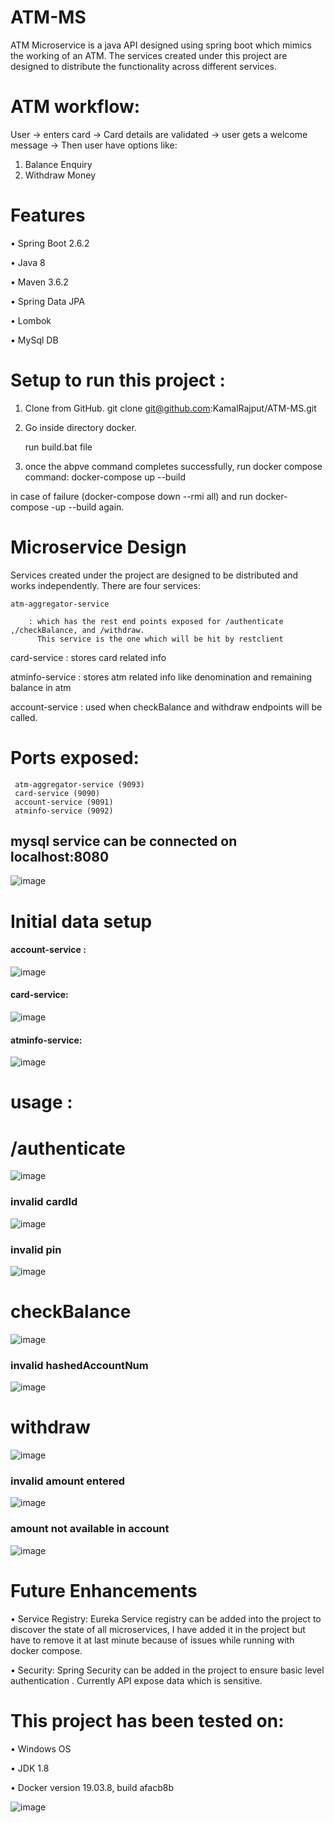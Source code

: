 

# ATM-MS
ATM Microservice is a java API designed using spring boot which mimics the working of an ATM.  The services created under this project are designed to distribute the functionality across different services.
#  ATM workflow:
User -> enters card -> Card details are validated -> user gets a welcome message ->
	Then user have options like:
1.	Balance Enquiry
2.	Withdraw Money

# Features
•	Spring Boot 2.6.2

•	Java 8

•	Maven 3.6.2

•	Spring Data JPA

•	Lombok

•	MySql DB

# Setup to run this project :
1.	Clone from GitHub.
    git clone git@github.com:KamalRajput/ATM-MS.git
2. Go inside directory docker.
            
    run build.bat file 

3. once the abpve command completes successfully, run docker compose command:
      docker-compose up --build

in case of failure (docker-compose down --rmi all) and run docker-compose -up --build again.

# Microservice Design
  Services created under the project are designed to be distributed and works independently.
  There are four services:
  
    atm-aggregator-service 
  
  		: which has the rest end points exposed for /authenticate ,/checkBalance, and /withdraw.
		  This service is the one which will be hit by restclient 
  
  card-service : stores card related info
  
  atminfo-service : stores atm related info like denomination and remaining balance in atm
  
  account-service : used when checkBalance and withdraw endpoints will be called.
     
# Ports exposed:
     atm-aggregator-service (9093)
     card-service (9090)
     account-service (9091)
     atminfo-service (9092)
     
## mysql service can be connected on localhost:8080
![image](https://user-images.githubusercontent.com/34761964/147593385-e7794a41-2644-4bab-8eac-0808a8cbef63.png)



      
# Initial data setup
 #### account-service : 
  ![image](https://user-images.githubusercontent.com/34761964/147591118-b44ae743-2414-4b73-bdc1-46ecb041bd76.png)

 #### card-service:
  ![image](https://user-images.githubusercontent.com/34761964/147591080-73620e9b-9c00-4b5c-8ef0-6e5108f5c09d.png)

  
 #### atminfo-service:
  
  ![image](https://user-images.githubusercontent.com/34761964/147591153-111da330-bf56-435b-997f-58a874649c36.png)


# usage :
# /authenticate
![image](https://user-images.githubusercontent.com/34761964/147591235-10f2567f-1458-464a-b1b2-7b2f88cca657.png)

### invalid cardId
![image](https://user-images.githubusercontent.com/34761964/147591287-7a700346-3b38-46f9-ab84-6284b77bb4e9.png)

### invalid pin
![image](https://user-images.githubusercontent.com/34761964/147591338-fa1a2e26-f801-4d84-a2fc-324fcdcdc9e8.png)

# checkBalance
![image](https://user-images.githubusercontent.com/34761964/147591409-0e81537b-c77d-4543-83dd-e853c59a6e95.png)

### invalid hashedAccountNum
![image](https://user-images.githubusercontent.com/34761964/147591461-1f639f33-c073-4551-95e0-532fe1492bb9.png)

# withdraw
![image](https://user-images.githubusercontent.com/34761964/147591556-619db513-aa6f-4c92-9b89-d0f452c2534e.png)

### invalid amount entered
![image](https://user-images.githubusercontent.com/34761964/147591590-bcafd362-6fcd-4802-9e84-f88aaf6d0da6.png)

### amount not available in account
![image](https://user-images.githubusercontent.com/34761964/147591813-07e19514-5fba-4eb6-839f-733ffe359534.png)


# Future Enhancements

•	Service Registry: Eureka Service registry can be added into the project to discover the state of all microservices, I have added it in the project but have to remove it at last minute because of issues while running with docker compose.

•	Security:  Spring Security can be added in the project to ensure basic level authentication . Currently API expose data which is sensitive.

# This project has been tested on:

•	Windows OS

•	JDK 1.8

•	Docker version 19.03.8, build afacb8b

![image](https://user-images.githubusercontent.com/34761964/147592226-96302a32-2a0a-4c22-9c2a-0b00030c51fa.png)


